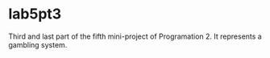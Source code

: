 # lab5pt3

Third and last part of the fifth mini-project of Programation 2. It represents a gambling system.
